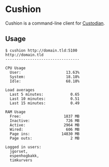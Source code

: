 # Cushion

Cushion is a command-line client for [Custodian](http://github.com/jgorset/custodian).

## Usage

    $ cushion http://domain.tld:5100
    http://domain.tld
    ---------------------------------

    CPU Usage
      User:                    13.63%
      System:                  18.18%
      Idle:                    68.18%

    Load averages
      Last 5 minutes:            0.65
      Last 10 minutes:           0.51
      Last 15 minutes:           0.49

    RAM Usage
      Free:                   1837 MB
      Inactive:                726 MB
      Active:                 2964 MB
      Wired:                   606 MB
      Page ins:              14830 MB
      Page outs:                 2 MB

    Logged in users:
      jgorset,
      espenhogbakk,
      timkurvers
